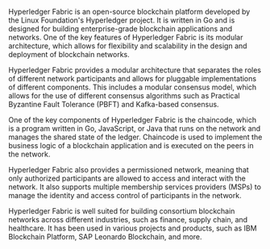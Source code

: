 Hyperledger Fabric is an open-source blockchain platform developed by the Linux Foundation's Hyperledger project. It is written in Go and is designed for building enterprise-grade blockchain applications and networks. One of the key features of Hyperledger Fabric is its modular architecture, which allows for flexibility and scalability in the design and deployment of blockchain networks.

Hyperledger Fabric provides a modular architecture that separates the roles of different network participants and allows for pluggable implementations of different components. This includes a modular consensus model, which allows for the use of different consensus algorithms such as Practical Byzantine Fault Tolerance (PBFT) and Kafka-based consensus.

One of the key components of Hyperledger Fabric is the chaincode, which is a program written in Go, JavaScript, or Java that runs on the network and manages the shared state of the ledger. Chaincode is used to implement the business logic of a blockchain application and is executed on the peers in the network.

Hyperledger Fabric also provides a permissioned network, meaning that only authorized participants are allowed to access and interact with the network. It also supports multiple membership services providers (MSPs) to manage the identity and access control of participants in the network.

Hyperledger Fabric is well suited for building consortium blockchain networks across different industries, such as finance, supply chain, and healthcare. It has been used in various projects and products, such as IBM Blockchain Platform, SAP Leonardo Blockchain, and more.
